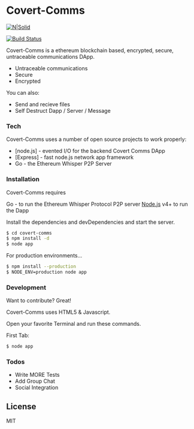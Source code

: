 # Covert-Comms

[![N|Solid](https://cldup.com/dTxpPi9lDf.thumb.png)](https://nodesource.com/products/nsolid)

[![Build Status](https://travis-ci.org/joemccann/dillinger.svg?branch=master)](https://travis-ci.org/joemccann/dillinger)

Covert-Comms is a ethereum blockchain based, encrypted, secure, untraceable communications DApp.

  - Untraceable communications
  - Secure
  - Encrypted 


You can also:
  - Send and recieve files 
  - Self Destruct Dapp / Server / Message 



### Tech

Covert-Comms uses a number of open source projects to work properly:

* [node.js] - evented I/O for the backend Covert Comms DApp
* [Express] - fast node.js network app framework
* Go - the Ethereum Whisper P2P Server

### Installation

Covert-Comms requires 

Go - to run the Ethereum Whisper Protocol P2P server 
[Node.js](https://nodejs.org/) v4+ to run the Dapp

Install the dependencies and devDependencies and start the server.

```sh
$ cd covert-comms
$ npm install -d
$ node app
```

For production environments...

```sh
$ npm install --production
$ NODE_ENV=production node app
```
### Development

Want to contribute? Great!

Covert-Comms uses HTML5 & Javascript.

Open your favorite Terminal and run these commands.

First Tab:
```sh
$ node app
```


### Todos

 - Write MORE Tests
 - Add Group Chat
 - Social Integration 

License
----

MIT
